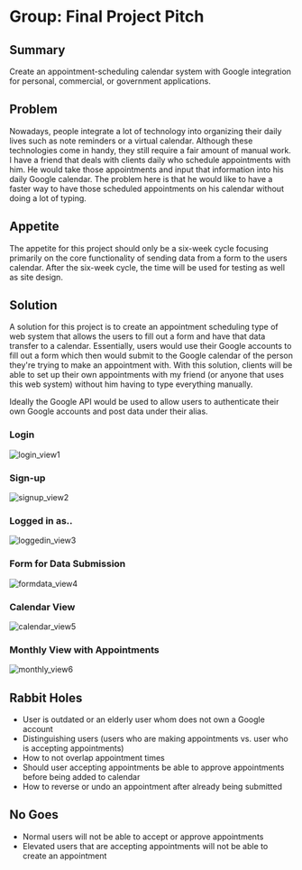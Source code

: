 # Group: Final Project Pitch

## Summary

Create an appointment-scheduling calendar system with Google integration for personal, commercial, or government applications.

## Problem

Nowadays, people integrate a lot of technology into organizing their daily lives such as note reminders or a virtual calendar. Although these technologies come in handy, they still require a fair amount of manual work. I have a friend that deals with clients daily who schedule appointments with him. He would take those appointments and input that information into his daily Google calendar. The problem here is that he would like to have a faster way to have those scheduled appointments on his calendar without doing a lot of typing.

## Appetite

The appetite for this project should only be a six-week cycle focusing primarily on the core functionality of sending data from a form to the users calendar. After the six-week cycle, the time will be used for testing as well as site design.

## Solution

A solution for this project is to create an appointment scheduling type of web system that allows the users to fill out a form and have that data transfer to a calendar. Essentially, users would use their Google accounts to fill out a form which then would submit to the Google calendar of the person they're trying to make an appointment with. With this solution, clients will be able to set up their own appointments with my friend (or anyone that uses this web system) without him having to type everything manually.

Ideally the Google API would be used to allow users to authenticate their own Google accounts and post data under their alias.

### Login
![login_view1](https://user-images.githubusercontent.com/31261926/73804790-d4edcf00-47bc-11ea-90b9-1811f989fe47.jpg)

### Sign-up
![signup_view2](https://user-images.githubusercontent.com/31261926/73804833-e9ca6280-47bc-11ea-8840-357ee0842f24.jpg)

### Logged in as..
![loggedin_view3](https://user-images.githubusercontent.com/21226482/73783616-9ffc6080-4759-11ea-8313-eb05cca6072b.jpg)

### Form for Data Submission
![formdata_view4](https://user-images.githubusercontent.com/31261926/73804884-049cd700-47bd-11ea-9a08-deeb8a0006f4.jpg)

### Calendar View
![calendar_view5](https://user-images.githubusercontent.com/21226482/73783638-a7bc0500-4759-11ea-9b1e-955ca858597c.jpg)

### Monthly View with Appointments
![monthly_view6](https://user-images.githubusercontent.com/21226482/73783643-aab6f580-4759-11ea-812e-0a9ffe9f0ccd.jpg)

## Rabbit Holes

* User is outdated or an elderly user whom does not own a Google account
* Distinguishing users (users who are making appointments vs. user who is accepting appointments)
* How to not overlap appointment times
* Should user accepting appointments be able to approve appointments before being added to calendar
* How to reverse or undo an appointment after already being submitted

## No Goes

* Normal users will not be able to accept or approve appointments
* Elevated users that are accepting appointments will not be able to create an appointment

